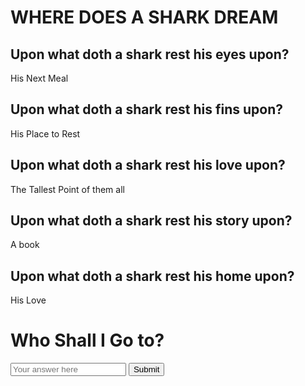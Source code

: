 <!DOCTYPE html>
<html lang="en">
<head>
  <meta charset="UTF-8">
  <meta http-equiv="X-UA-Compatible" content="IE=edge">
  <meta name="viewport" content="width=device-width, initial-scale=1.0">
  <link rel="stylesheet" href="style.css">
  <title>Where Does a Shark Dream?</title>
</head>
<body>
    <div class="container">
      <h1>WHERE DOES A SHARK DREAM</h1>
      <h2>Upon what doth a shark rest his eyes upon?</h2>
      <p>His Next Meal</p>
      <h2>Upon what doth a shark rest his fins upon?</h2>
      <p>His Place to Rest</p>
      <h2>Upon what doth a shark rest his love upon?</h2>
      <p>The Tallest Point of them all</p>
      <h2>Upon what doth a shark rest his story upon?</h2>
      <p>A book</p>
      <h2>Upon what doth a shark rest his home upon?</h2> 
      <p>His Love</p>
    </div>
    <div class="puzzle-container">
        <h1>Who Shall I Go to?</h1>
        <input type="text" id="puzzleAnswer" placeholder="Your answer here">
        <button onclick="checkAnswer()">Submit</button>
    </div>
    <script>
        function checkAnswer() {
            const answer = document.getElementById('puzzleAnswer').value.toLowerCase();
            if (answer === "burger") {
                alert("Fintastic! I want to return to him");
            } else {
                alert("Nice Fin-tasy, try again");
            }
        }
    </script>
</body>
</html>

